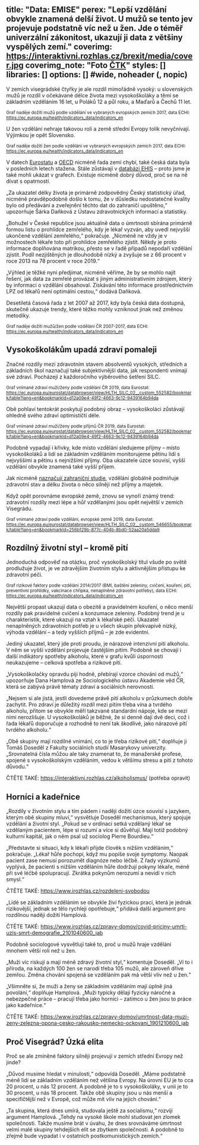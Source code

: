 title: "Data: EMISE"
perex: "Lepší vzdělání obvykle znamená delší život. U mužů se tento jev projevuje podstatně víc než u žen. Jde o téměř univerzální zákonitost, ukazují ji data z většiny vyspělých zemí."
coverimg: https://interaktivni.rozhlas.cz/brexit/media/cover.jpg
coverimg_note: "Foto <a href='https://ctk.cz'>ČTK</a>"
styles: []
libraries: []
options: [] #wide, noheader (, nopic)
---
V zemích visegrádské čtyřky je ale rozdíl mimořádně vysoký: u slovenských mužů je rozdíl v očekávané délce života mezi vysokoškoláky a těmi se základním vzděláním 16 let, u Poláků 12 a půl roku, a Maďarů a Čechů 11 let.

<small>Graf naděje dožití mužů podle vzdělání ve vybraných evropských zemích 2017, data ECHI: https://ec.europa.eu/health/indicators_data/indicators_en</small>

U žen vzdělání nehraje takovou roli a země střední Evropy tolik nevyčnívají. Výjimkou je opět Slovensko.

<small>Graf naděje dožití žen podle vzdělání ve vybraných evropských zemích 2017, data ECHI: https://ec.europa.eu/health/indicators_data/indicators_en</small>

V datech [Eurostatu]() a [OECD]() nicméně řada zemí chybí, také česká data byla v posledních letech stažena. Stále zůstávají v [databázi EHIS]() – proto jsme je také mohli ukázat v grafech. Existuje nicméně dobrý důvod, proč se na ně dívat s opatrností.

„Za ukazatel délky života je primárně zodpovědný Český statistický úřad, nicméně pravděpodobně došlo k tomu, že v důsledku nedostatečné kvality bylo od předávání a zveřejnění těchto dat do zahraničí upuštěno,“ upozorňuje Šárka Daňková z Ústavu zdravotnických informací a statistiky.

„Bohužel v České republice jsou aktuálně data o úmrtnosti sbírána primárně formou listu o prohlídce zemřelého, kdy je lékař vyzván, aby uvedl nejvyšší ukončené vzdělání zemřelého,“ pokračuje. „Nicméně ne vždy je v možnostech lékaře toto při prohlídce zemřelého zjistit. Někdy je proto informace doplňována matrikou, přesto se v řadě případů nepodaří vzdělání zjistit. Podíl nezjištěných je dlouhodobě nízký a zvyšuje se z 66 procent v roce 2013 na 78 procent v roce 2019.“

„Výhled je těžké nyní předjímat, nicméně věříme, že by se mohlo najít řešení, jak data za zemřelé provázat s jiným administrativním zdrojem, který by informaci o vzdělání obsahoval. Získávání této informace prostřednictvím LPZ od lékařů není optimální cestou,“ dodává Daňková.

Desetiletá časová řada z let 2007 až 2017, kdy byla česká data dostupná, skutečně ukazuje trendy, které těžko mohly vzniknout jinak než změnou metodiky. 

<small>Graf naděje dožití mužů/žen podle vzdělání ČR 2007-2017, data ECHI: https://ec.europa.eu/health/indicators_data/indicators_en</small>

## Vysokoškolákům upadá zdraví pomaleji 

Značné rozdíly mezi zdravotním stavem absolventů vysokých, středních a základních škol naznačují také subjektivnější data, jak respondenti vnímají své zdraví. Pocházejí z každoročního výběrového šetření SILC.

<small>Graf vnímané zdraví muži/ženy podle vzdělání ČR 2019, data Eurostat: https://ec.europa.eu/eurostat/databrowser/view/HLTH_SILC_02__custom_552582/bookmark/table?lang=en&bookmarkId=d12a09e4-49f2-4663-9c12-9439164b94da</small>

Obě pohlaví tentokrát poskytují podobný obraz – vysokoškoláci zůstávají ohledně svého zdraví optimističtí déle.

<small>Graf vnímané zdraví muži/ženy podle příjmů ČR 2019, data Eurostat: https://ec.europa.eu/eurostat/databrowser/view/HLTH_SILC_02__custom_552582/bookmark/table?lang=en&bookmarkId=d12a09e4-49f2-4663-9c12-9439164b94da</small>

Podobně vypadají i křivky, kde místo vzdělání sledujeme příjmy – místo vysokoškoláků a lidí se základním vzděláním monitorujeme pětinu lidí s nejvyššími a pětinu s nejnižšími příjmy. Oba ukazatele úzce souvisí, vyšší vzdělání obvykle znamená také vyšší příjem. 

Jak nicméně [naznačují zahraniční studie](), vzdělání globálně podmiňuje zdravotní stav a délku života o něco silněji než příjmy a majetek.

Když opět porovnáme evropské země, znovu se vynoří známý trend: zdravotní rozdíly mezi lépe a hůř vzdělanými jsou opět největší v zemích Visegrádu.

<small>Graf vnímané zdraví podle vzdělání, evropské země 2019, data Eurostat: https://ec.europa.eu/eurostat/databrowser/view/HLTH_SILC_02__custom_546655/bookmark/table?lang=en&bookmarkId=256b129b-877c-404b-8bd0-52aa20a5dda9</small>

## Rozdílný životní styl – kromě pití

Jednoduchá odpověď na otázku, proč vysokoškolský titul všude po světě prodlužuje život, je ve zdravějším životním stylu a aktivnějším přístupu ke zdravotní péči.

<small>Graf rizikové faktory podle vzdělání 2014/2017 (BMI, baštění zeleniny, cvičení, kouření, pití, preventivní prohlídky, vakcinace chřipka, nenaplněné zdravotní potřeby), data ECHI: https://ec.europa.eu/health/indicators_data/indicators_en</small>

Největší propast ukazují data o obezitě a pravidelném kouření, o něco menší rozdíly pak pravidelné cvičení a konzumace zeleniny. Podobný trend je u charakteristik, které ukazují na vztah k lékařské péči. Ukazatel nenaplněných zdravotních potřeb je u všech skupin překvapivě nízký, výhoda vzdělání – a tedy vyšších příjmů – je zde evidentní.

Jediný ukazatel, který jde proti proudu, je nárazové intenzivní pití alkoholu. V něm se vyšší vzdělání projevuje častějším pitím. Podobně se chovají i další indikátory spotřeby alkoholu, které v grafu kvůli úspornosti neukazujeme – celková spotřeba a rizikové pití.

„Vysokoškolačky opravdu pijí hodně, přebírají vzorce chování od mužů,“ upozorňuje Dana Hamplová ze Sociologického ústavu Akademie věd ČR, která se zabývá právě tématy zdraví a sociálních nerovností.

„Nejsem si ale jistá, jestli dovedeme právě pití alkoholu v průzkumech dobře zachytit. Pro zdraví je důležitý rozdíl mezi pitím třeba vína a tvrdého alkoholu, přitom se obvykle měří takzvané standardní nápoje, kde se mezi nimi nerozlišuje. U vysokoškoláků je běžné, že si denně dají dvě deci, což i řada lékařů doporučuje a rozhodně to není tak škodlivé, jako nárazové pití tvrdého alkoholu.“

„Obě skupiny mají rozdílné vnímání, co to je třeba rizikové pití,“ doplňuje ji Tomáš Doseděl z Fakulty sociálních studií Masarykovy univerzity. „Srovnatelná čísla můžou ale taky znamenat to, že manažerské profese, spojené s vysokoškolským vzděláním, vedou k většímu stresu a pití z tohoto důvodu.“

ČTĚTE TAKÉ: https://interaktivni.rozhlas.cz/alkoholismus/ (potřeba opravit)

## Horníci a kadeřnice 

„Rozdíly v životním stylu a tím pádem i naději dožití úzce souvisí s jazykem, kterým obě skupiny mluví,“ vysvětluje Doseděl mechanismus, který spojuje vzdělání a životní styl. „Pokud se v ordinaci setká vzdělaný lékař se vzdělaným pacientem, lépe si rozumí a více si důvěřují. Mají totiž podobný kulturní kapitál, jak o něm psal už sociolog Pierre Bourdieu.“

„Představte si situaci, kdy k lékaři přijde člověk s nižším vzděláním,“ pokračuje. „Lékař hůře pochopí, když mu popíše svoje symptomy. Naopak pacient zase nemusí porozumět diagnóze nebo léčbě. Z řady výzkumů vyplývá, že pacienti s nižším vzděláním hůře dodržují pokyny lékaře, méně při své léčbě spolupracují. Zkrátka pokynům nerozumí a nevidí v nich smysl.“

ČTĚTE TAKÉ: https://www.irozhlas.cz/rozdeleni-svobodou  

„Lidé se základním vzděláním se obvykle živí fyzickou prací, která je jednak rizikovější, jednak se tělo rychleji opotřebuje,“ přidává další argument pro rozdílnou naději dožití Hamplová.

ČTĚTE TAKÉ: https://www.irozhlas.cz/zpravy-domov/covid-priciny-umrti-uzis-smrt-demografie_2101040600_jab  

Podobně sociologové vysvětlují také to, proč u mužů hraje vzdělání mnohem větší roli než u žen.

„Muži víc riskují a mají méně zdravý životní styl,“ komentuje Doseděl. „Ví to i příroda, na každých 100 žen se narodí třeba 105 mužů, ale zároveň dříve zemřou. Změna chování spojená se vzděláním pak má větší vliv než u žen.“

„Všimněte si, že muži a ženy se základním vzděláním mají úplně jiná povolání,“ doplňuje Hamplová. „Muži typicky dělají fyzicky náročné a nebezpečné práce – pracují třeba jako horníci – zatímco u žen jsou to práce jako kadeřnice.“

ČTĚTE TAKÉ: https://www.irozhlas.cz/zpravy-domov/umrtnost-data-muzi-zeny-zelezna-opona-cesko-rakousko-nemecko-ockovani_1901210600_jab 

## Proč Visegrád? Úzká elita

Proč se ale zmíněné faktory silněji projevují v zemích střední Evropy než jinde?

„Důvod musíme hledat v minulosti,“ odpovídá Doseděl. „Máme podstatně méně lidí se základním vzděláním než většina Evropy. Na úrovni EU je to cca 20 procent, u nás 12 procent. A podobně je to s vysokoškoláky, v unii je to 30 procent, u nás 18 procent. Takže obě skupiny jsou u nás menší a specifičtější než v Evropě, což může mít vliv na jejich chování.“

„Ta skupina, která dnes umírá, studovala ještě za socialismu,“ rozvíjí argument Hamplová. „Tehdy na vysoké škole mohl studovat jen zlomek společnosti. Takže musíme brát v úvahu, že dnes srovnáváme úmrtnost velmi malé skupiny tehdejších elit se zbytkem společnosti. A podobně to zřejmě bude vypadat i v ostatních postkomunistických zemích.“